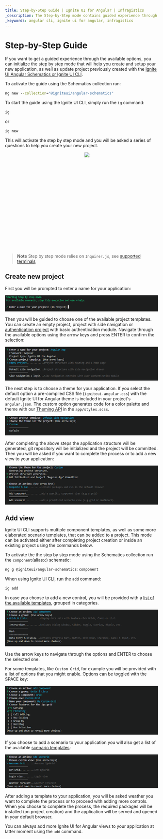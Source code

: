 ```yaml
---
title: Step-by-Step Guide | Ignite UI for Angular | Infragistics
_description: The Step-by-Step mode contains guided experience through the Ignite UI CLI options.
_keywords: angular cli, ignite ui for angular, infragistics
---
```


# Step-by-Step Guide
If you want to get a guided experience through the available options, you can initialize the step by step mode that will help you create and setup your new application, as well as update project previously created with the [Ignite UI Angular Schematics or Ignite UI CLI](../cli-overview.md).

To activate the guide using the Schematics collection run:

```cmd
ng new --collection="@igniteui/angular-schematics"
```

To start the guide using the Ignite UI CLI, simply run the `ig` command:

```bash
ig
```
or
```bash
ig new
```

This will activate the step by step mode and you will be asked a series of questions to help you create your new project.

<div style="display:inline-block;">
    <a style="background: url(../../../images/general/buildCLIapp.gif); display:flex; justify-content:center; min-width:540px; min-height:315px;"
       href="https://youtu.be/QK_NsdtdA70" target="_blank">
        <img src="../../../images/general/play.svg" style="vertical-align: middle;" />
    </a>
</div>

> **Note** Step by step mode relies on `Inquirer.js`, see [supported terminals](https://github.com/SBoudrias/Inquirer.js#support-os-terminals)



## Create new project

First you will be prompted to enter a name for your application:

![](../../../images/general/ig-step-by-step-new-project-name.png)

Then you will be guided to choose one of the available project templates. You can create an empty project, project with side navigation or [authentication project](auth-template.md) with basic authentication module. Navigate through the available options using the arrow keys and press ENTER to confirm the selection:

![](../../../images/general/ig-step-by-step-new-project-template.png)

The next step is to choose a theme for your application. If you select the default option a pre-compiled CSS file (`igniteui-angular.css`) with the default Ignite UI for Angular theme is included in your project's `angular.json`. The custom option generates code for a color palette and theme with our [Theming API](../../themes.md) in the `app/styles.scss`.

![](../../../images/general/ig-step-by-step-new-project-theme.png)

After completing the above steps the application structure will be generated, git repository will be initialized and the project will be committed. Then you will be asked if you want to complete the process or to add a new view to your application:

![](../../../images/general/ig-step-by-step-new-project-action.png)

## Add view

Ignite UI CLI supports multiple component templates, as well as some more elaborated scenario templates, that can be added to a project. This mode can be activated either after completing project creation or inside an existing project using the commands below.

To activate the the step by step mode using the Schematics collection run the `component`(alias:`c`) schematic:
```bash
ng g @igniteui/angular-schematics:component
```

When using Ignite UI CLI, run the `add` command:
```bash	
ig add
```
In case you choose to add a new control, you will be provided with a [list of the available templates](component-templates.md#component-templates), grouped in categories.

![](../../../images/general/ig-step-by-step-template-group.png)

Use the arrow keys to navigate through the options and ENTER to choose the selected one.

For some templates, like `Custom Grid`, for example you will be provided with a list of options that you might enable. Options can be toggled with the SPACE key:

![](../../../images/general/ig-step-by-step-component-features.png)

If you choose to add a scenario to your application you will also get a list of the available [scenario templates](component-templates.md#scenario-templates):

<img class="responsive-img"  src="../../../images/general/ig-step-by-step-scenario-templates.png" />

After adding a template to your application, you will be asked weather you want to complete the process or to proceed with adding more controls. When you choose to complete the process, the required packages will be installed (on project creation) and the application will be served and opened in your default browser.

You can always add more Ignite UI for Angular views to your application at latter moment using the `add` command.
